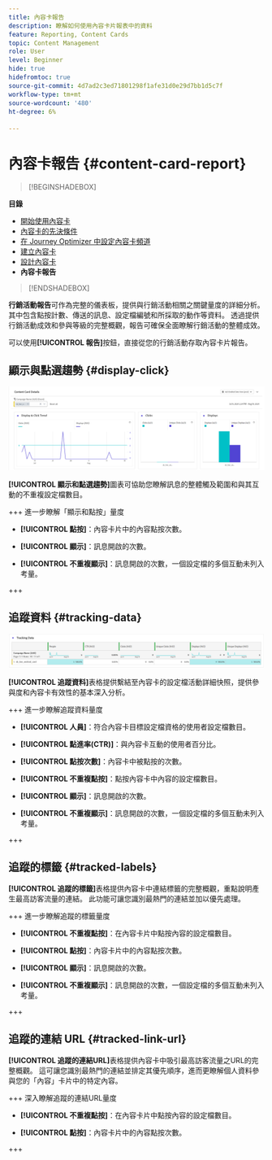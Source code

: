 ```yaml
---
title: 內容卡報告
description: 瞭解如何使用內容卡片報表中的資料
feature: Reporting, Content Cards
topic: Content Management
role: User
level: Beginner
hide: true
hidefromtoc: true
source-git-commit: 4d7ad2c3ed71801298f1afe31d0e29d7bb1d5c7f
workflow-type: tm+mt
source-wordcount: '480'
ht-degree: 6%

---
```


# 內容卡報告 {#content-card-report}

>[!BEGINSHADEBOX]

**目錄**

* [開始使用內容卡](../../rp_landing_pages/content-card-landing-page.md)
* [內容卡的先決條件](content-card-configuration-prereq.md)
* [在 Journey Optimizer 中設定內容卡頻道](content-card-configuration.md)
* [建立內容卡](create-content-card.md)
* [設計內容卡](design-content-card.md)
* **內容卡報告**

>[!ENDSHADEBOX]

**行銷活動報告**&#x200B;可作為完整的儀表板，提供與行銷活動相關之關鍵量度的詳細分析。 其中包含點按計數、傳送的訊息、設定檔編號和所採取的動作等資料。 透過提供行銷活動成效和參與等級的完整概觀，報告可確保全面瞭解行銷活動的整體成效。

可以使用&#x200B;**[!UICONTROL 報告]**&#x200B;按鈕，直接從您的行銷活動存取內容卡片報告。

## 顯示與點選趨勢 {#display-click}

![](assets/content-card-report-1.png)

**[!UICONTROL 顯示和點選趨勢]**&#x200B;圖表可協助您瞭解訊息的整體觸及範圍和與其互動的不重複設定檔數目。

+++ 進一步瞭解「顯示和點按」量度

* **[!UICONTROL 點按]**：內容卡片中的內容點按次數。

* **[!UICONTROL 顯示]**：訊息開啟的次數。

* **[!UICONTROL 不重複顯示]**：訊息開啟的次數，一個設定檔的多個互動未列入考量。

+++

## 追蹤資料 {#tracking-data}

![](assets/content-card-report-2.png)

**[!UICONTROL 追蹤資料]**&#x200B;表格提供繫結至內容卡的設定檔活動詳細快照，提供參與度和內容卡有效性的基本深入分析。

+++ 進一步瞭解追蹤資料量度

* **[!UICONTROL 人員]**：符合內容卡目標設定檔資格的使用者設定檔數目。

* **[!UICONTROL 點進率(CTR)]**：與內容卡互動的使用者百分比。

* **[!UICONTROL 點按次數]**：內容卡中被點按的次數。

* **[!UICONTROL 不重複點按]**：點按內容卡中內容的設定檔數目。

* **[!UICONTROL 顯示]**：訊息開啟的次數。

* **[!UICONTROL 不重複顯示]**：訊息開啟的次數，一個設定檔的多個互動未列入考量。

+++

## 追蹤的標籤 {#tracked-labels}

**[!UICONTROL 追蹤的標籤]**&#x200B;表格提供內容卡中連結標籤的完整概觀，重點說明產生最高訪客流量的連結。 此功能可讓您識別最熱門的連結並加以優先處理。

+++ 進一步瞭解追蹤的標籤量度

* **[!UICONTROL 不重複點按]**：在內容卡片中點按內容的設定檔數目。

* **[!UICONTROL 點按]**：內容卡片中的內容點按次數。

* **[!UICONTROL 顯示]**：訊息開啟的次數。

* **[!UICONTROL 不重複顯示]**：訊息開啟的次數，一個設定檔的多個互動未列入考量。

+++

## 追蹤的連結 URL {#tracked-link-url}

**[!UICONTROL 追蹤的連結URL]**&#x200B;表格提供內容卡中吸引最高訪客流量之URL的完整概觀。 這可讓您識別最熱門的連結並排定其優先順序，進而更瞭解個人資料參與您的「內容」卡片中的特定內容。

+++ 深入瞭解追蹤的連結URL量度

* **[!UICONTROL 不重複點按]**：在內容卡片中點按內容的設定檔數目。

* **[!UICONTROL 點按]**：內容卡片中的內容點按次數。

+++
